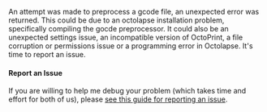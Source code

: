 An attempt was made to preprocess a gcode file, an unexpected error was returned.  This could be due to an octolapse installation problem, specifically compiling the gocde preprocessor.  It could also be an unexpected settings issue, an incompatible version of OctoPrint, a file corruption or permissions issue or a programming error in Octolapse.  It's time to report an issue.

#### Report an Issue
If you are willing to help me debug your problem (which takes time and effort for both of us), please <a href="https://github.com/FormerLurker/Octolapse/wiki/V0.4---Reporting-An-Issue" title="How to report an issue in the Octolapse github repository" target="_blank">see this guide for reporting an issue</a>.
